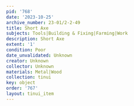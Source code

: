 ```yaml
---
pid: '768'
date: '2023-10-25'
archive_number: 23-01/2-2-49
title: Short Axe
subjects: Tools|Building & Fixing|Farming|Work
description: Short Axe
extent: '1'
condition: Poor
date_unvalidated: Unknown
creator: Unknown
collector: Unknown
materials: Metal|Wood
collection: tinui
key: object
order: '767'
layout: tinui_item
---
```

